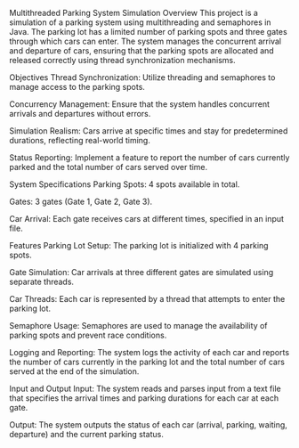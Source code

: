 Multithreaded Parking System Simulation
Overview
This project is a simulation of a parking system using multithreading and semaphores in Java. The parking lot has a limited number of parking spots and three gates through which cars can enter. The system manages the concurrent arrival and departure of cars, ensuring that the parking spots are allocated and released correctly using thread synchronization mechanisms.

Objectives
Thread Synchronization: Utilize threading and semaphores to manage access to the parking spots.

Concurrency Management: Ensure that the system handles concurrent arrivals and departures without errors.

Simulation Realism: Cars arrive at specific times and stay for predetermined durations, reflecting real-world timing.

Status Reporting: Implement a feature to report the number of cars currently parked and the total number of cars served over time.

System Specifications
Parking Spots: 4 spots available in total.

Gates: 3 gates (Gate 1, Gate 2, Gate 3).

Car Arrival: Each gate receives cars at different times, specified in an input file.

Features
Parking Lot Setup: The parking lot is initialized with 4 parking spots.

Gate Simulation: Car arrivals at three different gates are simulated using separate threads.

Car Threads: Each car is represented by a thread that attempts to enter the parking lot.

Semaphore Usage: Semaphores are used to manage the availability of parking spots and prevent race conditions.

Logging and Reporting: The system logs the activity of each car and reports the number of cars currently in the parking lot and the total number of cars served at the end of the simulation.

Input and Output
Input: The system reads and parses input from a text file that specifies the arrival times and parking durations for each car at each gate.

Output: The system outputs the status of each car (arrival, parking, waiting, departure) and the current parking status.
